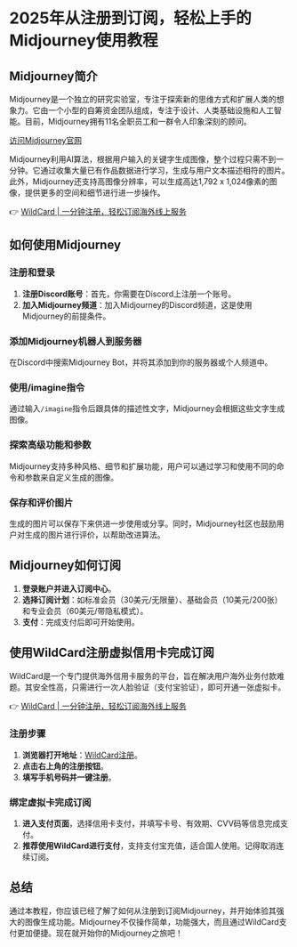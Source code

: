 # 2025年从注册到订阅，轻松上手的Midjourney使用教程

## Midjourney简介
Midjourney是一个独立的研究实验室，专注于探索新的思维方式和扩展人类的想象力。它由一个小型的自筹资金团队组成，专注于设计、人类基础设施和人工智能。目前，Midjourney拥有11名全职员工和一群令人印象深刻的顾问。

[访问Midjourney官网](https://www.midjourney.com/home)



Midjourney利用AI算法，根据用户输入的关键字生成图像，整个过程只需不到一分钟。它通过收集大量已有作品数据进行学习，生成与用户文本描述相符的图片。此外，Midjourney还支持高图像分辨率，可以生成高达1,792 x 1,024像素的图像，提供更多的空间和细节进行进一步操作。

👉 [WildCard | 一分钟注册，轻松订阅海外线上服务](https://bbtdd.com/WildCard)

## 如何使用Midjourney
### 注册和登录
1. **注册Discord账号**：首先，你需要在Discord上注册一个账号。
2. **加入Midjourney频道**：加入Midjourney的Discord频道，这是使用Midjourney的前提条件。



### 添加Midjourney机器人到服务器
在Discord中搜索Midjourney Bot，并将其添加到你的服务器或个人频道中。



### 使用/imagine指令
通过输入`/imagine`指令后跟具体的描述性文字，Midjourney会根据这些文字生成图像。



### 探索高级功能和参数
Midjourney支持多种风格、细节和扩展功能，用户可以通过学习和使用不同的命令和参数来自定义生成的图像。



### 保存和评价图片
生成的图片可以保存下来供进一步使用或分享。同时，Midjourney社区也鼓励用户对生成的图片进行评价，以帮助改进算法。

## Midjourney如何订阅
1. **登录账户并进入订阅中心**。
2. **选择订阅计划**：如标准会员（30美元/无限量）、基础会员（10美元/200张）和专业会员（60美元/带隐私模式）。
3. **支付**：完成支付后即可开始使用。

## 使用WildCard注册虚拟信用卡完成订阅
WildCard是一个专门提供海外信用卡服务的平台，旨在解决用户海外业务付款难题。其安全性高，只需进行一次人脸验证（支付宝验证），即可开通一张虚拟卡。

👉 [WildCard | 一分钟注册，轻松订阅海外线上服务](https://bbtdd.com/WildCard)

### 注册步骤
1. **浏览器打开地址**：[WildCard注册](https://bbtdd.com/WildCard)。
2. **点击右上角的注册按钮**。
3. **填写手机号码并一键注册**。



### 绑定虚拟卡完成订阅
1. **进入支付页面**，选择信用卡支付，并填写卡号、有效期、CVV码等信息完成支付。
2. **推荐使用WildCard进行支付**，支持支付宝充值，适合国人使用。记得取消连续订阅。



## 总结
通过本教程，你应该已经了解了如何从注册到订阅Midjourney，并开始体验其强大的图像生成功能。Midjourney不仅操作简单，功能强大，而且通过WildCard支付更加便捷。现在就开始你的Midjourney之旅吧！